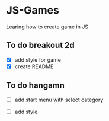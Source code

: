 # JS-Games
Learing how to create game in JS


## To do breakout 2d
- [x] add style for game
- [x] create README

## To do hangamn
- [ ] add start menu with select category
- [ ] add style





